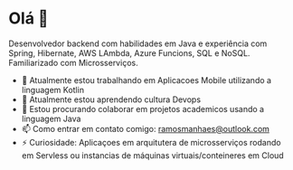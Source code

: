 # Olá 👋

Desenvolvedor backend com habilidades em Java e experiência com Spring, Hibernate, AWS LAmbda, Azure Funcions, SQL e NoSQL. Familiarizado com Microsserviços. 

- 🔭 Atualmente estou trabalhando em Aplicacoes Mobile utilizando a linguagem Kotlin
- 🌱 Atualmente estou aprendendo cultura Devops
- 👯 Estou procurando colaborar em projetos academicos usando a linguagem Java
- 📫 Como entrar em contato comigo: ramosmanhaes@outlook.com
- ⚡ Curiosidade: Aplicaçoes em arquitutera de microsserviços rodando em Servless ou instancias de máquinas virtuais/conteineres em Cloud

